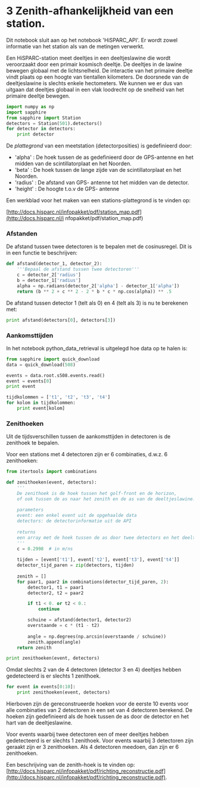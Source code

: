 # 3 Zenith-afhankelijkheid van een station.

Dit notebook sluit aan op het notebook 'HiSPARC_API'. Er wordt zowel informatie
van het station als van de metingen verwerkt.

Een HiSPARC-station meet deeltjes in een deeltjeslawine die wordt veroorzaakt
door een primair kosmisch deeltje. De deeltjes in de lawine bewegen globaal met
de lichtsnelheid. De interactie van het primaire deeltje vindt plaats op een
hoogte van tientallen kilometers. De doorsnede van de deeltjeslawine is slechts
enkele hectometers. We kunnen we er dus van uitgaan dat deeltjes globaal in een
vlak loodrecht op de snelheid van het primaire deeltje bewegen.

```python
import numpy as np
import sapphire
from sapphire import Station
detectors = Station(501).detectors()
for detector in detectors:
    print detector
```

De *plattegrond* van een meetstation (detectorposities) is gedefinieerd door:

- 'alpha' : De hoek tussen de as gedefinieerd door de GPS-antenne en het midden
van de scintillatorplaat en het Noorden.
- 'beta' : De hoek tussen de lange zijde van de scintillatorplaat en het
Noorden.
- 'radius' : De afstand van GPS- antenne tot het midden van de detector.
- 'height' : De hoogte t.o.v de GPS- antenne

Een werkblad voor het maken van een stations-plattegrond is te vinden op:

[http://docs.hisparc.nl/infopakket/pdf/station_map.pdf](http://docs.hisparc.nl/i
nfopakket/pdf/station_map.pdf)

### Afstanden
De afstand tussen twee detectoren is te bepalen met de cosinusregel. Dit is in
een functie te beschrijven:

```python
def afstand(detector_1, detector_2):
    '''Bepaal de afstand tussen twee detectoren'''
    c = detector_2['radius']
    b = detector_1['radius']
    alpha = np.radians(detector_2['alpha'] - detector_1['alpha'])
    return (b ** 2 + c ** 2 - 2 * b * c * np.cos(alpha)) ** .5
```

De afstand tussen detector 1 (telt als 0) en 4 (telt als 3) is nu te berekenen
met:

```python
print afstand(detectors[0], detectors[3])
```

### Aankomsttijden

In het notebook python_data_retrieval is uitgelegd hoe data op te halen is:

```python
from sapphire import quick_download
data = quick_download(508)
```

```python
events = data.root.s508.events.read()
event = events[0]
print event
```

```python
tijdkolommen = ['t1', 't2', 't3', 't4'] 
for kolom in tijdkolommen:
    print event[kolom]
```

### Zenithoeken

Uit de tijdsverschillen tussen de aankomsttijden in detectoren is de zenithoek
te bepalen.

Voor een stations met 4 detectoren zijn er 6 combinaties, d.w.z. 6 zenithoeken:

```python
from itertools import combinations

def zenithoeken(event, detectors):
    ''' 
    De zenithoek is de hoek tussen het golf-front en de horizon, 
    of ook tussen de as naar het zenith en de as van de deeltjeslawine.
    
    parameters
    event: een enkel event uit de opgehaalde data
    detectors: de detectorinformatie uit de API
    
    returns
    een array met de hoek tussen de as door twee detectors en het deeltjes front.
    '''
    c = 0.2998  # in m/ns
    
    tijden = [event['t1'], event['t2'], event['t3'], event['t4']]
    detector_tijd_paren = zip(detectors, tijden)
    
    zenith = []
    for paar1, paar2 in combinations(detector_tijd_paren, 2):
        detector1, t1 = paar1
        detector2, t2 = paar2

        if t1 < 0. or t2 < 0.:
            continue

        schuine = afstand(detector1, detector2)
        overstaande = c * (t1 - t2) 
        
        angle = np.degrees(np.arcsin(overstaande / schuine))
        zenith.append(angle)
    return zenith
```

```python
print zenithoeken(event, detectors)
```

Omdat slechts 2 van de 4 detectoren (detector 3 en 4) deeltjes hebben
gedetecteerd is er slechts 1 zenithoek.

```python
for event in events[0:10]:
    print zenithoeken(event, detectors)
```

Hierboven zijn de gereconstrueerde hoeken voor de eerste 10 events voor alle
combinaties van 2 detectoren in een set van 4 detectoren berekend. De hoeken
zijn gedefinieerd als de hoek tussen de as door de detector en het hart van de
deeltjeslawine.

Voor events waarbij twee detectoren een of meer deeltjes hebben gedetecteerd is
er slechts 1 zenithoek. Voor events waarbij 3 detectoren zijn geraakt zijn er 3
zenithoeken. Als 4 detectoren meedoen, dan zijn er 6 zenithoeken.

Een beschrijving van de zenith-hoek is te vinden op: [http://docs.hisparc.nl/infopakket/pdf/richting_reconstructie.pdf](http://docs.hisparc.nl/infopakket/pdf/richting_reconstructie.pdf).

```python

```
